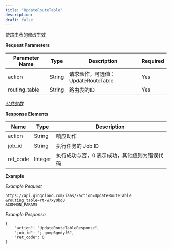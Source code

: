 ```yaml
---
title: "UpdateRouteTable"
description: 
draft: false
---
```




使路由表的修改生效

**Request Parameters**

| Parameter Name | Type | Description | Required |
| --- | --- | --- | --- |
| action | String | 请求动作，可选值：UpdateRouteTable | Yes |
| routing_table | String | 路由表的ID | Yes |

[_公共参数_](../../../parameters/)

**Response Elements**

| Name | Type | Description |
| --- | --- | --- |
| action | String | 响应动作 |
| job_id | String | 执行任务的 Job ID |
| ret_code | Integer | 执行成功与否，0 表示成功，其他值则为错误代码 |

**Example**

_Example Request_

```
https://api.qingcloud.com/iaas/?action=UpdateRouteTable
&routing_table=rt-w7xy0bq0
&COMMON_PARAMS
```
_Example Response_

```
{
	"action": "UpdateRouteTableResponse",
	"job_id": "j-gomp6gndyf6",
	"ret_code": 0
}
```
